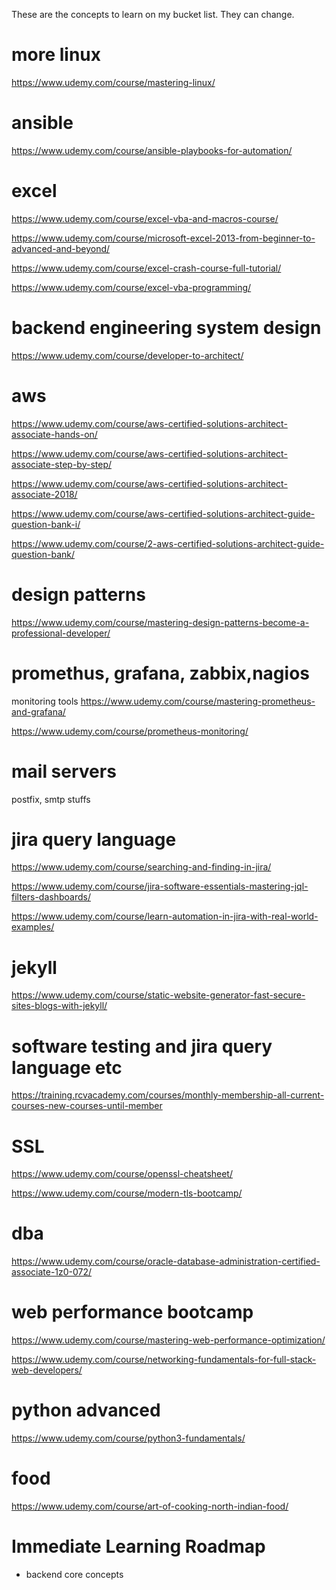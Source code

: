 These are the concepts to learn on my bucket list. They can change.
# more linux
https://www.udemy.com/course/mastering-linux/
# ansible
https://www.udemy.com/course/ansible-playbooks-for-automation/
# excel
https://www.udemy.com/course/excel-vba-and-macros-course/

https://www.udemy.com/course/microsoft-excel-2013-from-beginner-to-advanced-and-beyond/

https://www.udemy.com/course/excel-crash-course-full-tutorial/

https://www.udemy.com/course/excel-vba-programming/
# backend engineering system design

https://www.udemy.com/course/developer-to-architect/
# aws
https://www.udemy.com/course/aws-certified-solutions-architect-associate-hands-on/

https://www.udemy.com/course/aws-certified-solutions-architect-associate-step-by-step/

https://www.udemy.com/course/aws-certified-solutions-architect-associate-2018/

https://www.udemy.com/course/aws-certified-solutions-architect-guide-question-bank-i/

https://www.udemy.com/course/2-aws-certified-solutions-architect-guide-question-bank/
# design patterns
https://www.udemy.com/course/mastering-design-patterns-become-a-professional-developer/

# promethus, grafana, zabbix,nagios
monitoring tools
https://www.udemy.com/course/mastering-prometheus-and-grafana/

https://www.udemy.com/course/prometheus-monitoring/

# mail servers
postfix, smtp stuffs


# jira query language
https://www.udemy.com/course/searching-and-finding-in-jira/

https://www.udemy.com/course/jira-software-essentials-mastering-jql-filters-dashboards/

https://www.udemy.com/course/learn-automation-in-jira-with-real-world-examples/
# jekyll
https://www.udemy.com/course/static-website-generator-fast-secure-sites-blogs-with-jekyll/
# software testing and jira query language etc
https://training.rcvacademy.com/courses/monthly-membership-all-current-courses-new-courses-until-member

# SSL

https://www.udemy.com/course/openssl-cheatsheet/

https://www.udemy.com/course/modern-tls-bootcamp/
# dba

https://www.udemy.com/course/oracle-database-administration-certified-associate-1z0-072/

# web performance bootcamp
https://www.udemy.com/course/mastering-web-performance-optimization/

https://www.udemy.com/course/networking-fundamentals-for-full-stack-web-developers/

# python advanced

https://www.udemy.com/course/python3-fundamentals/

# food
https://www.udemy.com/course/art-of-cooking-north-indian-food/
# Immediate Learning Roadmap
- backend core concepts
